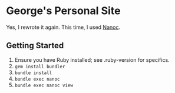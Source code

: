 George's Personal Site
======================

Yes, I rewrote it again.
This time, I used [Nanoc](https://nanoc.ws).

Getting Started
---------------

1. Ensure you have Ruby installed; see .ruby-version for specifics.
1. `gem install bundler`
1. `bundle install`
1. `bundle exec nanoc`
1. `bundle exec nanoc view`